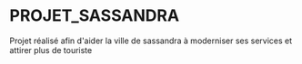 # PROJET_SASSANDRA
Projet réalisé afin d'aider la ville de sassandra à moderniser ses services et attirer plus de touriste
